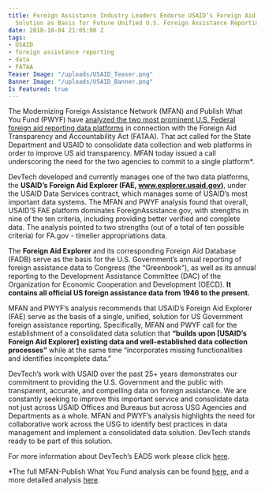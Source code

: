 ```yaml
---
title: Foreign Assistance Industry Leaders Endorse USAID’s Foreign Aid Explorer Data
  Solution as Basis for Future Unified U.S. Foreign Assistance Reporting
date: 2018-10-04 21:05:00 Z
tags:
- USAID
- foreign assistance reporting
- data
- FATAA
Teaser Image: "/uploads/USAID_Teaser.png"
Banner Image: "/uploads/USAID_Banner.png"
Is Featured: true
---
```


The Modernizing Foreign Assistance Network (MFAN) and Publish What You Fund (PWYF) have [analyzed the two most prominent U.S. Federal foreign aid reporting data platforms](http://modernizeaid.net/wp-content/uploads/2018/10/Improving-Aid-Data.pdf) in connection with the Foreign Aid Transparency and Accountability Act (FATAA). That act called for the State Department and USAID to consolidate data collection and web platforms in order to improve US aid transparency.  MFAN today issued a call underscoring the need for the two agencies to commit to a single platform*.  

DevTech developed and currently manages one of the two data platforms, the **USAID’s Foreign Aid Explorer (FAE, www.explorer.usaid.gov)**, under the USAID Data Services contract, which manages some of USAID’s most important data systems. The MFAN and PWYF analysis found that overall, USAID’S FAE platform dominates ForeignAssistance.gov, with strengths in nine of the ten criteria, including providing better verified and complete data. The analysis pointed to two strengths (out of a total of ten possible criteria) for FA.gov - timelier appropriations data.

The **Foreign Aid Explorer** and its corresponding Foreign Aid Database (FADB) serve as the basis for the U.S. Government’s annual reporting of foreign assistance data to Congress (the “Greenbook”), as well as its annual reporting to the Development Assistance Committee (DAC) of the Organization for Economic Cooperation and Development (OECD). **It contains all official US foreign assistance data from 1946 to the present.**

MFAN and PWYF’s analysis recommends that USAID’s Foreign Aid Explorer (FAE) serve as the basis of a single, unified, solution for US Government foreign assistance reporting. Specifically, MFAN and PWYF call for the establishment of a consolidated data solution that **“builds upon [USAID’s Foreign Aid Explorer] existing data and well-established data collection processes”** while at the same time “incorporates missing functionalities and identifies incomplete data.”

DevTech’s work with USAID over the past 25+ years demonstrates our commitment to providing the U.S. Government and the public with transparent, accurate, and compelling data on foreign assistance. We are constantly seeking to improve this important service and consolidate data not just across USAID Offices and Bureaus but across USG Agencies and Departments as a whole. MFAN and PWYF’s analysis highlights the need for collaborative work across the USG to identify best practices in data management and implement a consolidated data solution.  DevTech stands ready to be part of this solution.

For more information about DevTech’s EADS work please click [here](http://devtechsys.com/projects/Economic-Analysis-and-Data-Ser/).

*The full MFAN-Publish What You Fund analysis can be found [here](http://modernizeaid.net/wp-content/uploads/2018/10/Improving-Aid-Data.pdf), and a more detailed analysis [here](http://www.modernizeaid.net/wp-content/uploads/2018/10/Dashboards.pdf).
